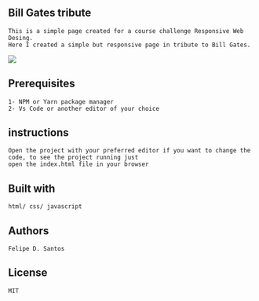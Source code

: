 ## Bill Gates tribute
    This is a simple page created for a course challenge Responsive Web Desing. 
    Here I created a simple but responsive page in tribute to Bill Gates.
    
<img src="https://github.com/lycan-nt/Web-Development-Studies/blob/master/FreeCodeCamp/DesafioTributo/img/TributoBillGates.png">

## Prerequisites
    1- NPM or Yarn package manager
    2- Vs Code or another editor of your choice  
 
## instructions
    Open the project with your preferred editor if you want to change the code, to see the project running just 
    open the index.html file in your browser
    
## Built with
    html/ css/ javascript 
    
## Authors
    Felipe D. Santos

## License
    MIT
